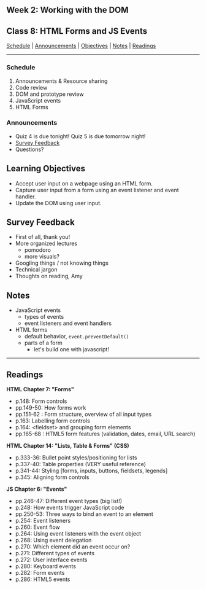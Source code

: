 ## **Week 2: Working with the DOM**
## Class 8: HTML Forms and JS Events

[Schedule](#schedule) | [Announcements](#announcements) | [Objectives](#learning-objectives) | [Notes](#notes) | [Readings](#readings)


<hr></hr>

### Schedule
1. Announcements & Resource sharing
1. Code review 
1. DOM and prototype review
1. JavaScript events
1. HTML Forms

### Announcements
* Quiz 4 is due tonight! Quiz 5 is due tomorrow night!
* [Survey Feedback](#survey-feedback)
* Questions?

## Learning Objectives
- Accept user input on a webpage using an HTML form.
- Capture user input from a form using an event listener and event handler.
- Update the DOM using user input.

## Survey Feedback
- First of all, thank you!
- More organized lectures
    - pomodoro
    - more visuals?
- Googling things / not knowing things
- Technical jargon
- Thoughts on reading, Amy

## Notes
* JavaScript events
    * types of events
    * event listeners and event handlers
* HTML forms
    * default behavior, `event.preventDefault()`
    * parts of a form
        * let's build one with javascript!

<hr></hr>

## Readings

**HTML Chapter 7: "Forms"**

- p.148: Form controls
- pp.149-50: How forms work
- pp.151-62 : Form structure, overview of all input types
- p.163: Labelling form controls
- p.164: \<fieldset\> and grouping form elements
- pp.165-68 : HTML5 form features (validation, dates, email, URL search)

**HTML Chapter 14: "Lists, Table & Forms" (CSS)**

- p.333-36: Bullet point styles/positioning for lists
- p.337-40: Table properties (VERY useful reference)
- p.341-44: Styling [forms, inputs, buttons, fieldsets, legends]
- p.345: Aligning form controls

**JS Chapter 6: "Events"**

- pp.246-47: Different event types (big list!)
- p.248: How events trigger JavaScript code
- pp.250-53: Three ways to bind an event to an element
- p.254: Event listeners
- p.260: Event flow
- p.264: Using event listeners with the event object
- p.268: Using event delegation
- p.270: Which element did an event occur on?
- p.271: Different types of events
- p.272: User interface events
- p.280: Keyboard events
- p.282: Form events
- p.286: HTML5 events
